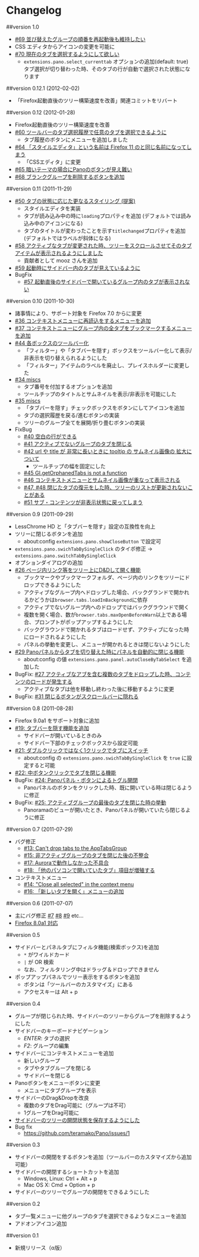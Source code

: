Changelog
=========

##version 1.0
  * [#69 並び替えたグループの順番を再起動後も維持したい](https://github.com/teramako/Pano/issues/69)
  * CSS エディタからアイコンの変更を可能に
  * [#70 現在のタブを選択するようにして欲しい](https://github.com/teramako/Pano/issues/70)
    * `extensions.pano.select_currenttab` オプションの追加(default: true)  
      タブ選択が切り替わった時、そのタブの行が自動で選択された状態になります

##version 0.12.1 (2012-02-02)
  * 「Firefox起動直後のツリー構築速度を改善」関連コミットをリバート

##version 0.12 (2012-01-28)
  * Firefox起動直後のツリー構築速度を改善
  * [#60 ツールバーのタブ選択履歴で任意のタブを選択できるように](https://github.com/teramako/Pano/issues/60)
    * タブ履歴のボタンにメニューを追加しました
  * [#64 「スタイルエディタ」という名前は Firefox 11 のと同じ名前になってしまう](https://github.com/teramako/Pano/issues/64)
    * 「CSSエディタ」に変更
  * [#65 暗いテーマの場合にPanoのボタンが見え難い](https://github.com/teramako/Pano/issues/65)
  * [#68 ブランクグループを削除するボタンを追加](https://github.com/teramako/Pano/issues/68)

##version 0.11 (2011-11-29)
 * [#50 タブの状態に応じた更なるスタイリング (提案)](https://github.com/teramako/Pano/issues/50)
   * スタイルエディタを実装
   * タブが読み込み中の時に`loading`プロパティを追加 (デフォルトでは読み込み中のアイコンになる)
   * タブのタイトルが変わったことを示す`titlechanged`プロパティを追加 (デフォルトではラベルが斜体になる)
 * [#58 アクティブなタブが変更された時、ツリーをスクロールさせてそのタブアイテムが表示されるようにしました](https://github.com/teramako/Pano/pull/58)
   * 貢献者として mooz さんを追加
 * [#59 起動時にサイドバー内のタブが見えているように](https://github.com/teramako/Pano/pull/59)
 * BugFix
   * [#57 起動直後のサイドバーで開いているグループ内のタブが表示されない](https://github.com/teramako/Pano/issues/57)

##version 0.10 (2011-10-30)
 * 諸事情により、サポート対象を Firefox 7.0 からに変更
 * [#36 コンテキストメニューに再読込をするメニューを追加](https://github.com/teramako/Pano/issues/36)
 * [#37 コンテキストニューにグループ内の全タブをブックマークするメニューを追加](https://github.com/teramako/Pano/issues/37)
 * [#44 各ボックスのツールバー化](https://github.com/teramako/Pano/issues/44)
   * 「フィルター」や「タブバーを隠す」ボックスをツールバー化して表示/非表示を切り替えられるようにした
   * 「フィルター」アイテムのラベルを廃止し、プレイスホルダーに変更した
 * [#34 miscs](https://github.com/teramako/Pano/issues/34)
   * タブ番号を付加するオプションを追加
   * ツールチップのタイトルとサムネイルを表示/非表示を可能にした
 * [#35 miscs](https://github.com/teramako/Pano/issues/35)
   * 「タブバーを隠す」チェックボックスをボタンにしてアイコンを追加
   * タブの選択履歴を戻る/進むボタンの実装
   * ツリーのグループ全てを展開/折り畳むボタンの実装
 * FixBug
   * [#40 空白の行ができる](https://github.com/teramako/Pano/issues/40)
   * [#41 アクティブでないグループのタブを閉じる](https://github.com/teramako/Pano/issues/41)
   * [#42 url や title が 非常に長いときに tooltip の サムネイル画像の 拡大について](https://github.com/teramako/Pano/issues/42)
     * ツールチップの幅を固定にした
   * [#45 GI.getOrphanedTabs is not a function](https://github.com/teramako/Pano/issues/45)
   * [#46 コンテキストメニューとサムネイル画像が重なって表示される](https://github.com/teramako/Pano/issues/46)
   * [#47, #48 閉じたタブの復元をした時、ツリーのリストが更新されないことがある](https://github.com/teramako/Pano/issues/47)
   * [#51 サブ・コンテンツが非表示状態に戻ってしまう](https://github.com/teramako/Pano/issues/51)

##version 0.9 (2011-09-29)
 * LessChrome HD と「タブバーを隠す」設定の互換性を向上
 * ツリーに閉じるボタンを追加
   * about:config `extensions.pano.showCloseButton` で設定可
 * `extensions.pano.swichTabBySingleClick` のタイポ修正
   -> `extensions.pano.switchTabBySingleClick`
 * オプションダイアログの追加
 * [#26 ページ内リンク等をツリー上にD&Dして開く機能](https://github.com/teramako/Pano/issues/26)
   * ブックマークやブックマークフォルダ、ページ内のリンクをツリーにドロップできるようにした
   * アクティブなグループ内へドロップした場合、バックグランドで開かれるかどうかは`browser.tabs.loadInBackground`に依存
   * アクティブでないグループ内へのドロップではバックグラウンドで開く
   * 複数を開く場合、数が`browser.tabs.maxOpenBeforeWarn`以上である場合、プロンプトがポップアップするようにした
   * バックグラウンドで開かれるタブはロードせず、アクティブになった時にロードされるようにした
   * パネルの挙動を変更し、メニューが開かれるときは閉じないようにした
 * [#29 Panoパネルからタブを切り替えた時にパネルを自動的に閉じる機能](https://github.com/teramako/Pano/issues/29)
   * about:config の値 `extensions.pano.panel.autoCloseByTabSelect` を追加した
 * BugFix: [#27 アクティブなアブを含む複数のタブをドロップした時、コンテンツのロードが発生する](https://github.com/teramako/Pano/issues/27)
   * アクティブなタブは他を移動し終わった後に移動するように変更
 * BugFix: [#31 閉じるボタンがスクロールバーに隠れる](https://github.com/teramako/Pano/issues/31)

##version 0.8 (2011-08-28)

 * Firefox 9.0a1 をサポート対象に追加
 * [#19: タブバーを隠す機能を追加](https://github.com/teramako/Pano/issues/19)
   * サイドバーが開いているときのみ
   * サイドバー下部のチェックボックスから設定可能
 * [#21: ダブルクリックではなく1クリックでタブにスイッチ](https://github.com/teramako/Pano/issues/21)
   * about:config の `extensions.pano.swichTabBySingleClick` を `true` に設定すると可能
 * [#22: 中ボタンクリックでタブを閉じる機能](https://github.com/teramako/Pano/issues/22)
 * BugFix: [#24: Panoパネル・ボタンによるトグル開閉](https://github.com/teramako/Pano/issues/24)
   * Panoパネルのボタンをクリックした時、既に開いている時は閉じるように修正
 * BugFix: [#25: アクティブグループの最後のタブを閉じた時の挙動](https://github.com/teramako/Pano/issues/25)
   * Panoramaのビューが開いたとき、Panoパネルが開いていたら閉じるように修正

##version 0.7 (2011-07-29)

 * バグ修正
   * [#13: Can't drop tabs to the AppTabsGroup](https://github.com/teramako/Pano/issues/13)
   * [#15: 非アクティブグループのタブを閉じた後の不整合](https://github.com/teramako/Pano/issues/15)
   * [#17: Auroraで動作しなかった不具合](https://github.com/teramako/Pano/issues/17)
   * [#18: 「他のパソコンで開いていたタブ」項目が増殖する](https://github.com/teramako/Pano/issues/18)
 * コンテキストメニュー
   * [#14: "Close all selected" in the context menu](https://github.com/teramako/Pano/issues/14)
   * [#16: 「新しいタブを開く」メニューの追加](https://github.com/teramako/Pano/issues/16)

##version 0.6 (2011-07-07)

 * 主にバグ修正 [#7](https://github.com/teramako/Pano/issues/7) [#8](https://github.com/teramako/Pano/issues/8)
   [#9](https://github.com/teramako/Pano/issues/9) etc...
 * [Firefox 8.0a1 対応](https://github.com/teramako/Pano/issues?state=closed&page=1&milestone=3)

##version 0.5

 * サイドバーとパネルタブにフィルタ機能(検索ボックス)を追加
   * `*` がワイルドカード
   * `|` が OR 検索
   * なお、フィルタリング中はドラッグ＆ドロップできません
 * ポップアップパネルでツリー表示をするボタンを追加
   * ボタンは「ツールバーのカスタマイズ」にある
   * アクセスキーは Alt + p

##version 0.4

 * グループが閉じられた時、サイドバーのツリーからグループを削除するようにした
 * サイドバーのキーボードナビゲーション
   * _ENTER_: タブの選択
   * _F2_: グループの編集
 * サイドバーにコンテキストメニューを追加
   * 新しいグループ
   * タブやタブグループを閉じる
   * サイドバーを閉じる
 * Panoボタンをメニューボタンに変更
   * メニューにタブグループを表示
 * サイドバーのDrag&Dropを改良
   * 複数のタブをDrag可能に（グループは不可）
   * 1グループをDrag可能に
 * [サイドバーのツリーの開閉状態を保存するようにした](https://github.com/teramako/Pano/issues/2)
 * Bug fix
   * https://github.com/teramako/Pano/issues/1
 
##version 0.3

 * サイドバーの開閉をするボタンを追加（ツールバーのカスタマイズから追加可能）
 * サイドバーの開閉するショートカットを追加
   * Windows, Linux: Ctrl + Alt + p
   * Mac OS X: Cmd + Option + p
 * サイドバーのツリーでグループの開閉をできるようにした

##version 0.2

 * タブ一覧メニューに他グループのタブを選択できるようなメニューを追加
 * アドオンアイコン追加

##version 0.1

 * 新規リリース（α版）

